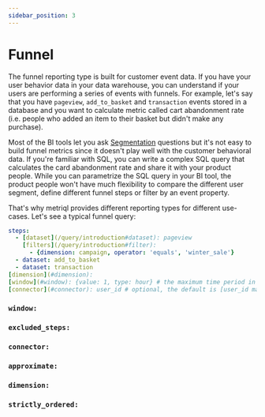 ```yaml
---
sidebar_position: 3
---
```


# Funnel

The funnel reporting type is built for customer event data. If you have your user behavior data in your data warehouse, you can understand if your users are performing a series of events with funnels. For example, let's say that you have `pageview`, `add_to_basket` and `transaction` events stored in a database and you want to calculate metric called cart abandonment rate (i.e. people who added an item to their basket but didn't make any purchase). 

Most of the BI tools let you ask [Segmentation](/query/segmentation) questions but it's not easy to build funnel metrics since it doesn't play well with the customer behavioral data. If you're familiar with SQL, you can write a complex SQL query that calculates the card abandonment rate and share it with your product people. While you can parametrize the SQL query in your BI tool, the product people won't have much flexibility to compare the different user segment, define different funnel steps or filter by an event property.

That's why metriql provides different reporting types for different use-cases. Let's see a typical funnel query:

```yml
steps:
  - [dataset](/query/introduction#dataset): pageview
    [filters](/query/introduction#filter): 
      - {dimension: campaign, operator: 'equals', 'winter_sale'}
  - dataset: add_to_basket
  - dataset: transaction
[dimension](#dimension):
[window](#window): {value: 1, type: hour} # the maximum time period in between the events
[connector](#connector): user_id # optional, the default is [user_id mapping](/reference/manning#user_id)
```

### `window:`

### `excluded_steps:`

### `connector:`

### `approximate:`

### `dimension:`

### `strictly_ordered:`



